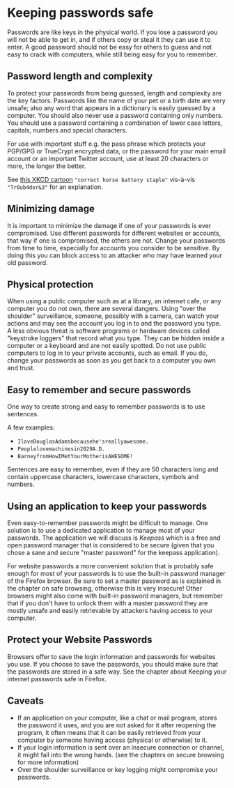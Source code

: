 Keeping passwords safe
======================

Passwords are like keys in the physical world. If you lose a password you will not be able to get in, and if others copy or steal it they can use it to enter. A good password should not be easy for others to guess and not easy to crack with computers, while still being easy for you to remember.

Password length and complexity
------------------------------

To protect your passwords from being guessed, length and complexity are the key factors. Passwords like the name of your pet or a birth date are very unsafe; also any word that appears in a dictionary is easily guessed by a computer. You should also never use a password containing only numbers. You should use a password containing a combination of lower case letters, capitals, numbers and special characters.

For use with important stuff e.g. the pass phrase which protects your PGP/GPG or TrueCrypt encrypted data, or the password for your main email account or an important Twitter account, use at least 20 characters or more, the longer the better.

See [this XKCD cartoon](https://xkcd.com/936/) `"correct horse battery staple"` vis-à-vis `"Tr0ub4dor&3"` for an explanation.

Minimizing damage
-----------------

It is important to minimize the damage if one of your passwords is ever compromised. Use different passwords for different websites or accounts, that way if one is compromised, the others are not. Change your passwords from time to time, especially for accounts you consider to be sensitive. By doing this you can block access to an attacker who may have learned your old password.

Physical protection
-------------------

When using a public computer such as at a library, an internet cafe, or any computer you do not own, there are several dangers. Using "over the shoulder" surveillance, someone, possibly with a camera, can watch your actions and may see the account you log in to and the password you type. A less obvious threat is software programs or hardware devices called "keystroke loggers" that record what you type. They can be hidden inside a computer or a keyboard and are not easily spotted. Do not use public computers to log in to your private accounts, such as email. If you do, change your passwords as soon as you get back to a computer you own and trust.

Easy to remember and secure passwords
-------------------------------------

One way to create strong and easy to remember passwords is to use sentences.

A few examples:

 * `IloveDouglasAdamsbecausehe'sreallyawesome.`
 * `Peoplelovemachinesin2029A.D.`
 * `BarneyfromHowIMetYourMotherisAWESOME!`

Sentences are easy to remember, even if they are 50 characters long and contain uppercase characters, lowercase characters, symbols and numbers.

Using an application to keep your passwords
-------------------------------------------

Even easy-to-remember passwords might be difficult to manage. One solution is to use a dedicated application to manage most of your passwords. The application we will discuss is *Keepass* which is a free and open password manager that is considered to be secure (given that you chose a sane and secure "master password" for the keepass application).

For website passwords a more convenient solution that is probably safe enough for most of your passwords is to use the built-in password manager of the Firefox browser. Be sure to set a master password as is explained in the chapter on safe browsing, otherwise this is very insecure! Other browsers might also come with built-in password managers, but remember that if you don't have to unlock them with a master password they are mostly unsafe and easily retrievable by attackers having access to your computer.

Protect your Website Passwords
------------------------------

Browsers offer to save the login information and passwords for websites you use. If you choose to save the passwords, you should make sure that the passwords are stored in a safe way. See the chapter about Keeping your internet passwords safe in Firefox.

Caveats
-------

 * If an application on your computer, like a chat or mail program, stores the password it uses, and you are not asked for it after reopening the program, it often means that it can be easily retrieved from your computer by someone having access (physical or otherwise) to it.
 * If your login information is sent over an insecure connection or channel, it might fall into the wrong hands. (see the chapters on secure browsing for more information)
 * Over the shoulder surveillance or key logging might compromise your passwords.
